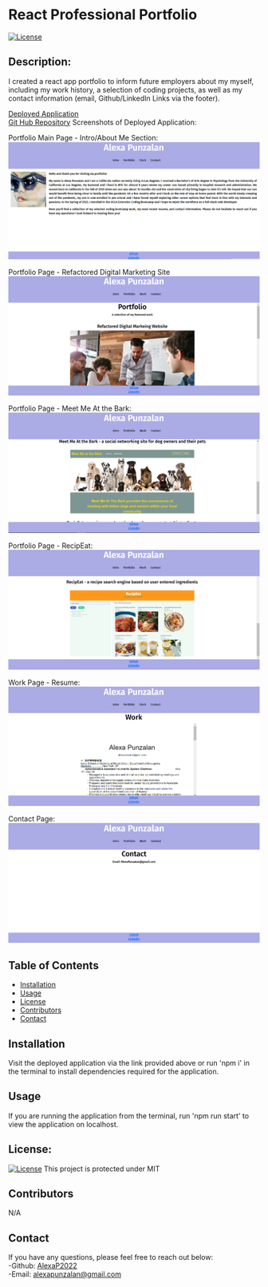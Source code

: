 # React Professional Portfolio
[![License](https://img.shields.io/badge/License-MIT-blue.svg)](https://opensource.org/licenses/MIT)
## Description:
I created a react app portfolio to inform future employers about my myself, including my work history, a selection of coding projects, as well as my contact information (email, Github/LinkedIn Links via the footer). 

[Deployed Application]() <br>
[Git Hub Repository](https://github.com/AlexaP2022/react-professional-portfolio)
Screenshots of Deployed Application:

Portfolio Main Page - Intro/About Me Section:
![ScreenShot](/src/Assets/images/readme-ss1.png)

Portfolio Page - Refactored Digital Marketing Site
![ScreenShot](/src/Assets/images/readme-ss2.png)

Portfolio Page - Meet Me At the Bark:
![ScreenShot](/src/Assets/images/readme-ss3.png)

Portfolio Page - RecipEat:
![ScreenShot](/src/Assets/images/readme-ss4.png)

Work Page - Resume:
![ScreenShot](/src/Assets/images/readme-ss5.png)

Contact Page:
![ScreenShot](/src/Assets/images/readme-ss6.png)

## Table of Contents
* [Installation](#installation)
* [Usage](#usage)
* [License](#license)
* [Contributors](#contributors)
* [Contact](#contact)
## Installation
Visit the deployed application via the link provided above or run 'npm i' in the terminal to install dependencies required for the application.
## Usage
If you are running the application from the terminal, run 'npm run start' to view the application on localhost.
## License:
[![License](https://img.shields.io/badge/License-MIT-blue.svg)](https://opensource.org/licenses/MIT)
 This project is protected under MIT 
## Contributors
N/A
## Contact 
If you have any questions, please feel free to reach out below: <br>
-Github: [AlexaP2022](http://github.com/AlexaP2022) <br>
-Email: [alexapunzalan@gmail.com](mailto:user@example.com)